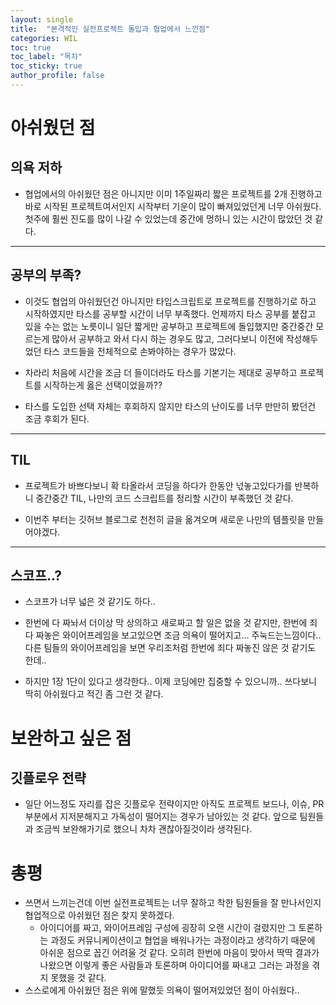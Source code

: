 ```yaml
---
layout: single
title:  "본격적인 실전프로젝트 돌입과 협업에서 느낀점"
categories: WIL
toc: true
toc_label: "목차"
toc_sticky: true
author_profile: false
---
```


# 아쉬웠던 점

## 의욕 저하

-  협업에서의 아쉬웠던 점은 아니지만 이미 1주일짜리 짧은 프로젝트를 2개 진행하고 바로 시작된 프로젝트여서인지 시작부터 기운이 많이 빠져있었던게 너무 아쉬웠다. 첫주에 훨씬 진도를 많이 나갈 수 있었는데 중간에 멍하니 있는 시간이 많았던 것 같다.

---
## 공부의 부족?

-  이것도 협업의 아쉬웠던건 아니지만 타입스크립트로 프로젝트를 진행하기로 하고 시작하였지만 타스를 공부할 시간이 너무 부족했다. 언제까지 타스 공부를 붙잡고 있을 수는 없는 노릇이니 일단 짧게만 공부하고 프로젝트에 돌입했지만 중간중간 모르는게 많아서 공부하고 와서 다시 하는 경우도 많고, 그러다보니 이전에 작성해두었던 타스 코드들을 전체적으로 손봐야하는 경우가 많았다.

-  차라리 처음에 시간을 조금 더 들이더라도 타스를 기본기는 제대로 공부하고 프로젝트를 시작하는게 옳은 선택이었을까??

-  타스를 도입한 선택 자체는 후회하지 않지만 타스의 난이도를 너무 만만히 봤던건 조금 후회가 된다.

---

## TIL

-  프로젝트가 바쁘다보니 확 타올라서 코딩을 하다가 한동안 넋놓고있다가를 반복하니 중간중간 TIL, 나만의 코드 스크립트를 정리할 시간이 부족했던 것 같다.

-  이번주 부터는 깃허브 블로그로 천천히 글을 옮겨오며 새로운 나만의 템플릿을 만들어야겠다.

---
## 스코프..?

-  스코프가 너무 넓은 것 같기도 하다..

-  한번에 다 짜놔서 더이상 막 상의하고 새로짜고 할 일은 없을 것 같지만, 한번에 죄다 짜놓은 와이어프레임을 보고있으면 조금 의욕이 떨어지고… 주눅드는느낌이다.. 다른 팀들의 와이어프레임을 보면 우리조처럼 한번에 죄다 짜놓진 않은 것 같기도 한데..

-  하지만 1장 1단이 있다고 생각한다.. 이제 코딩에만 집중할 수 있으니까.. 쓰다보니 딱히 아쉬웠다고 적긴 좀 그런 것 같다.

# 보완하고 싶은 점

## 깃플로우 전략

-  일단 어느정도 자리를 잡은 깃플로우 전략이지만 아직도 프로젝트 보드나, 이슈, PR 부분에서 지저분해지고 가독성이 떨어지는 경우가 남아있는 것 같다. 앞으로 팀원들과 조금씩 보완해가기로 했으니 차차 괜찮아질것이라 생각된다.

# 총평

- 쓰면서 느끼는건데 이번 실전프로젝트는 너무 잘하고 착한 팀원들을 잘 만나서인지 협업적으로 아쉬웠던 점은 찾지 못하겠다.
    - 아이디어를 짜고, 와이어프레임 구성에 굉장히 오랜 시간이 걸렸지만 그 토론하는 과정도 커뮤니케이션이고 협업을 배워나가는 과정이라고 생각하기 때문에 아쉬운 점으로 꼽긴 어려울 것 같다. 오히려 한번에 마음이 맞아서 딱딱 결과가 나왔으면 이렇게 좋은 사람들과 토론하며 아이디어를 짜내고 그러는 과정을 겪지 못했을 것 같다.
- 스스로에게 아쉬웠던 점은 위에 말했듯 의욕이 떨어져있었던 점이 아쉬웠다..